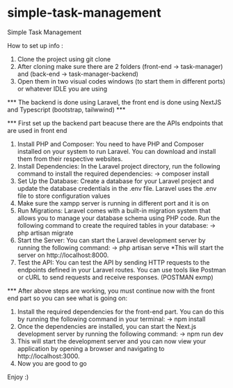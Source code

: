 # simple-task-management

Simple Task Management

How to set up info :

1. Clone the project using git clone
2. After cloning make sure there are 2 folders (front-end -> task-manager) and (back-end -> task-manager-backend)
3. Open them in two visual codes windows (to start them in different ports) or whatever IDLE you are using

*** The backend is done using Laravel, the front end is done using NextJS and Typescript (bootstrap, tailwwind) ***

*** First set up the backend part beacuse there are the APIs endpoints that are used in front end
1. Install PHP and Composer: You need to have PHP and Composer installed on your system to run Laravel. You can download and install them from their respective websites.
2. Install Dependencies: In the Laravel project directory, run the following command to install the required dependencies:
    -> composer install
3. Set Up the Database: Create a database for your Laravel project and update the database credentials in the .env file. Laravel uses the .env file to store configuration values
4. Make sure the xampp server is running in different port and it is on
5. Run Migrations: Laravel comes with a built-in migration system that allows you to manage your database schema using PHP code. Run the following command to create the required tables in your database:
    -> php artisan migrate
6. Start the Server: You can start the Laravel development server by running the following command:
    -> php artisan serve  *This will start the server on http://localhost:8000.
7. Test the API: You can test the API by sending HTTP requests to the endpoints defined in your Laravel routes. You can use tools like Postman or cURL to send requests and receive responses. (POSTMAN exmp)


*** After above steps are working, you must continue now with the front end part so you can see what is going on:
1. Install the required dependencies for the front-end part. You can do this by running the following command in your terminal:
    -> npm install
2. Once the dependencies are installed, you can start the Next.js development server by running the following command:
    -> npm run dev
3. This will start the development server and you can now view your application by opening a browser and navigating to http://localhost:3000.
4. Now you are good to go

Enjoy :)
